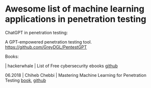# Awesome list of machine learning applications in penetration testing

ChatGPT in penetration testing:

  A GPT-empowered penetration testing tool. https://github.com/GreyDGL/PentestGPT

Books:

| hackerwhale | List of Free cybersecurity ebooks [github](https://github.com/hackerwhale/free-cybersecurity-ebooks)

06.2018 | Chiheb Chebbi | Mastering Machine Learning for Penetration Testing [book](https://www.packtpub.com/product/mastering-machine-learning-for-penetration-testing/9781788997409), [github](https://github.com/PacktPublishing/Mastering-Machine-Learning-for-Penetration-Testing)
